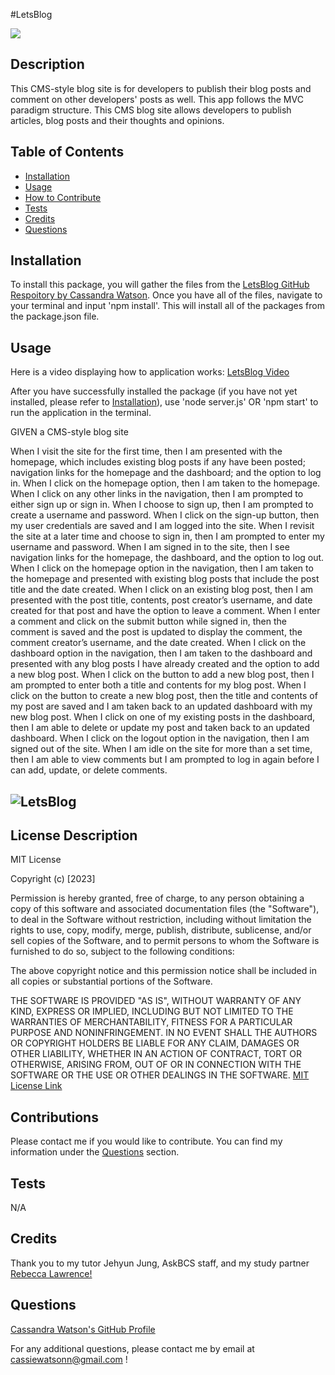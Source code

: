 #LetsBlog

![](https://img.shields.io/badge/license-MIT-blue)
  

## Description

This CMS-style blog site is for developers to publish their blog posts and comment on other developers' posts as well. This app follows the MVC paradigm structure. This CMS blog site allows developers to publish articles, blog posts and their thoughts and opinions. 


## Table of Contents 

- [Installation](#installation)
- [Usage](#usage)
- [How to Contribute](#contributions)
- [Tests](#tests)
- [Credits](#credits)
- [Questions](#questions)

## Installation 

To install this package, you will gather the files from the [LetsBlog GitHub Respoitory by Cassandra Watson](https://github.com/cassiewatsonn/LetsBlog). Once you have all of the files, navigate to your terminal and input 'npm install'. This will install all of the packages from the package.json file. 

## Usage 

Here is a video displaying how to application works: [LetsBlog Video](https://)

After you have successfully installed the package (if you have not yet installed, please refer to [Installation](#installation)), use 'node server.js' OR 'npm start' to run the application in the terminal. 

GIVEN a CMS-style blog site

When I visit the site for the first time, then I am presented with the homepage, which includes existing blog posts if any have been posted; navigation links for the homepage and the dashboard; and the option to log in. When I click on the homepage option, then I am taken to the homepage. When I click on any other links in the navigation, then I am prompted to either sign up or sign in. When I choose to sign up, then I am prompted to create a username and password. When I click on the sign-up button, then my user credentials are saved and I am logged into the site. When I revisit the site at a later time and choose to sign in, then I am prompted to enter my username and password. When I am signed in to the site, then I see navigation links for the homepage, the dashboard, and the option to log out. When I click on the homepage option in the navigation, then I am taken to the homepage and presented with existing blog posts that include the post title and the date created. When I click on an existing blog post, then I am presented with the post title, contents, post creator’s username, and date created for that post and have the option to leave a comment. When I enter a comment and click on the submit button while signed in, then the comment is saved and the post is updated to display the comment, the comment creator’s username, and the date created. When I click on the dashboard option in the navigation, then I am taken to the dashboard and presented with any blog posts I have already created and the option to add a new blog post. When I click on the button to add a new blog post, then I am prompted to enter both a title and contents for my blog post. When I click on the button to create a new blog post, then the title and contents of my post are saved and I am taken back to an updated dashboard with my new blog post. When I click on one of my existing posts in the dashboard, then I am able to delete or update my post and taken back to an updated dashboard. When I click on the logout option in the navigation, then I am signed out of the site. When I am idle on the site for more than a set time, then I am able to view comments but I am prompted to log in again before I can add, update, or delete comments.



## ![LetsBlog](./images/photo1.png)


## License Description


MIT License

Copyright (c) [2023]
    
Permission is hereby granted, free of charge, to any person obtaining a copy
of this software and associated documentation files (the "Software"), to deal
in the Software without restriction, including without limitation the rights
to use, copy, modify, merge, publish, distribute, sublicense, and/or sell
copies of the Software, and to permit persons to whom the Software is
furnished to do so, subject to the following conditions:
    
The above copyright notice and this permission notice shall be included in all
copies or substantial portions of the Software.
    
THE SOFTWARE IS PROVIDED "AS IS", WITHOUT WARRANTY OF ANY KIND, EXPRESS OR
IMPLIED, INCLUDING BUT NOT LIMITED TO THE WARRANTIES OF MERCHANTABILITY,
FITNESS FOR A PARTICULAR PURPOSE AND NONINFRINGEMENT. IN NO EVENT SHALL THE
AUTHORS OR COPYRIGHT HOLDERS BE LIABLE FOR ANY CLAIM, DAMAGES OR OTHER
LIABILITY, WHETHER IN AN ACTION OF CONTRACT, TORT OR OTHERWISE, ARISING FROM,
OUT OF OR IN CONNECTION WITH THE SOFTWARE OR THE USE OR OTHER DEALINGS IN THE
SOFTWARE.
[MIT License Link](https://choosealicense.com/licenses/mit)

## Contributions

Please contact me if you would like to contribute. You can find my information under the [Questions](#questions) section. 

## Tests 

N/A

## Credits 

Thank you to my tutor Jehyun Jung, AskBCS staff, and my study partner [Rebecca Lawrence!](https://github.com/rkml14)


## Questions 

[Cassandra Watson's GitHub Profile](https://github.com/cassiewatsonn)

For any additional questions, please contact me by email at cassiewatsonn@gmail.com !